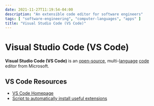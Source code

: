 ```yaml
---
date: 2021-11-27T11:19:54-04:00
description: "An extensible code editor for software engineers"
tags: [ "software-engineering", "computer-languages", "apps" ]
title: "Visual Studio Code (VS Code)"
---
```


# Visual Studio Code (VS Code)

**Visual Studio Code (VS Code)** is an [open-source](open-source.md), multi-[language](computer-computer-languages.md) [code](software-engineering.md) editor from Microsoft.

<!-- TODO: Microsoft page -->

## VS Code Resources

* [VS Code Homepage](https://code.visualstudio.com/)
* [Script to automatically install useful extensions](https://github.com/jamestharpe/windows-development-environment/blob/main/vscode-extensions.sh)
